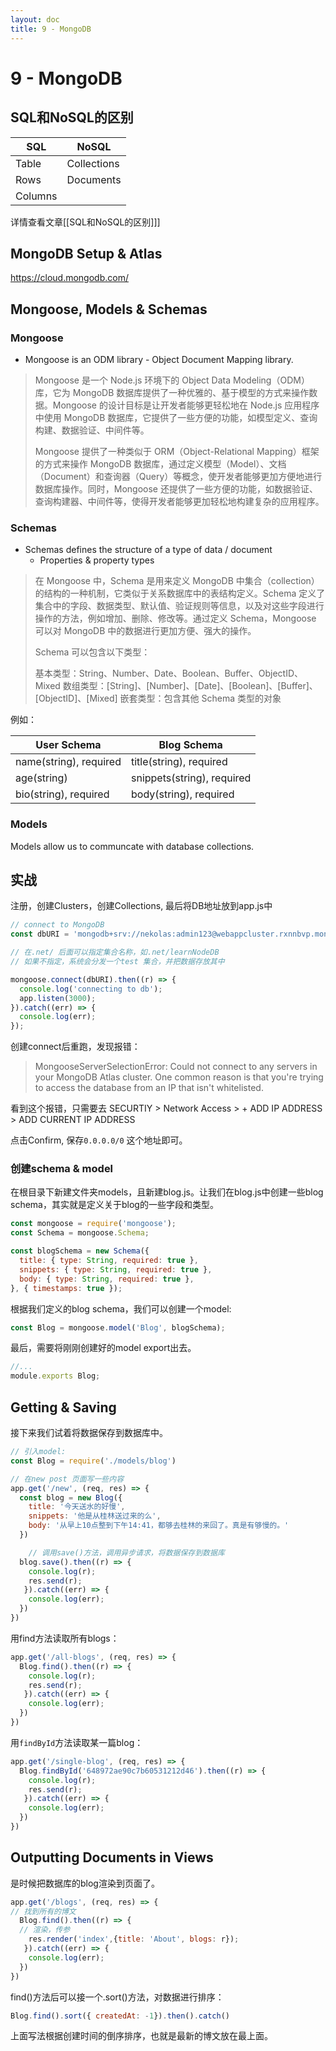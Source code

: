 ```yaml
---
layout: doc
title: 9 - MongoDB
---
```


# 9 - MongoDB

## SQL和NoSQL的区别

| SQL | NoSQL |
|---|---|
| Table | Collections|
| Rows | Documents|
| Columns | |
详情查看文章[[SQL和NoSQL的区别]]]

## MongoDB Setup & Atlas
https://cloud.mongodb.com/

## Mongoose, Models & Schemas

### Mongoose
- Mongoose is an ODM library - Object Document Mapping library.

>Mongoose 是一个 Node.js 环境下的 Object Data Modeling（ODM）库，它为 MongoDB 数据库提供了一种优雅的、基于模型的方式来操作数据。Mongoose 的设计目标是让开发者能够更轻松地在 Node.js 应用程序中使用 MongoDB 数据库，它提供了一些方便的功能，如模型定义、查询构建、数据验证、中间件等。
>
>Mongoose 提供了一种类似于 ORM（Object-Relational Mapping）框架的方式来操作 MongoDB 数据库，通过定义模型（Model）、文档（Document）和查询器（Query）等概念，使开发者能够更加方便地进行数据库操作。同时，Mongoose 还提供了一些方便的功能，如数据验证、查询构建器、中间件等，使得开发者能够更加轻松地构建复杂的应用程序。
>
###  Schemas
- Schemas defines the structure of a type of data / document
	- Properties & property types

>在 Mongoose 中，Schema 是用来定义 MongoDB 中集合（collection）的结构的一种机制，它类似于关系数据库中的表结构定义。Schema 定义了集合中的字段、数据类型、默认值、验证规则等信息，以及对这些字段进行操作的方法，例如增加、删除、修改等。通过定义 Schema，Mongoose 可以对 MongoDB 中的数据进行更加方便、强大的操作。
>
>Schema 可以包含以下类型：
>
>基本类型：String、Number、Date、Boolean、Buffer、ObjectID、Mixed
>数组类型：[String]、[Number]、[Date]、[Boolean]、[Buffer]、[ObjectID]、[Mixed]
>嵌套类型：包含其他 Schema 类型的对象


例如：

| User Schema | Blog Schema |
| --- |--- | 
| name(string), required | title(string), required |
| age(string) | snippets(string), required|
| bio(string), required | body(string), required |

### Models
Models allow us to communcate with database collections.


## 实战
注册，创建Clusters，创建Collections, 最后将DB地址放到app.js中
```js
// connect to MongoDB
const dbURI = 'mongodb+srv://nekolas:admin123@webappcluster.rxnnbvp.mongodb.net/';

// 在.net/ 后面可以指定集合名称，如.net/learnNodeDB
// 如果不指定，系统会分发一个test 集合，并把数据存放其中

mongoose.connect(dbURI).then((r) => {
  console.log('connecting to db');
  app.listen(3000);
}).catch((err) => {
  console.log(err);
});

```

创建connect后重跑，发现报错：
> MongooseServerSelectionError: Could not connect to any servers in your MongoDB Atlas cluster. One common reason is that you're trying to access the database from an IP that isn't whitelisted.

看到这个报错，只需要去 SECURTIY > Network Access > + ADD IP ADDRESS > ADD CURRENT IP ADDRESS 

点击Confirm, 保存`0.0.0.0/0` 这个地址即可。

### 创建schema  & model
在根目录下新建文件夹models，且新建blog.js。让我们在blog.js中创建一些blog schema，其实就是定义关于blog的一些字段和类型。

```js
const mongoose = require('mongoose');
const Schema = mongoose.Schema;

const blogSchema = new Schema({
  title: { type: String, required: true },
  snippets: { type: String, required: true },
  body: { type: String, required: true },
}, { timestamps: true });
```

根据我们定义的blog schema，我们可以创建一个model:
```js
const Blog = mongoose.model('Blog', blogSchema);
```

最后，需要将刚刚创建好的model export出去。
```js
//...
module.exports Blog;
```

## Getting & Saving
接下来我们试着将数据保存到数据库中。


```js
// 引入model:
const Blog = require('./models/blog')

// 在new post 页面写一些内容
app.get('/new', (req, res) => {
  const blog = new Blog({
    title: '今天送水的好慢',
    snippets: '他是从桂林送过来的么',
    body: '从早上10点整到下午14:41，都够去桂林的来回了。真是有够慢的。'
  })

	// 调用save()方法，调用异步请求，将数据保存到数据库
  blog.save().then((r) => {
    console.log(r);
    res.send(r);
   }).catch((err) => {
    console.log(err);
  })
})
```

用find方法读取所有blogs：
```js
app.get('/all-blogs', (req, res) => {
  Blog.find().then((r) => {
    console.log(r);
    res.send(r);
   }).catch((err) => {
    console.log(err);
  })
})
```

用`findById`方法读取某一篇blog：
```js
app.get('/single-blog', (req, res) => {
  Blog.findById('648972ae90c7b60531212d46').then((r) => {
    console.log(r);
    res.send(r);
   }).catch((err) => {
    console.log(err);
  })
})
```

## Outputting Documents in Views
是时候把数据库的blog渲染到页面了。

```js
app.get('/blogs', (req, res) => {
// 找到所有的博文
  Blog.find().then((r) => {
  // 渲染，传参
    res.render('index',{title: 'About', blogs: r});
   }).catch((err) => {
    console.log(err);
  })
})
```
find()方法后可以接一个.sort()方法，对数据进行排序：
```js
Blog.find().sort({ createdAt: -1}).then().catch()
```
上面写法根据创建时间的倒序排序，也就是最新的博文放在最上面。